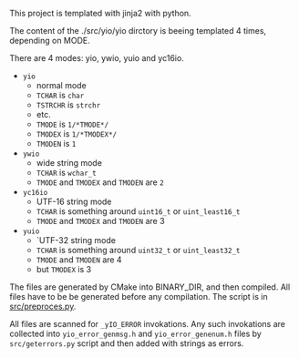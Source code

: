 This project is templated with jinja2 with python.

The content of the ./src/yio/yio dirctory is beeing templated 4 times, depending on MODE.

There are 4 modes: yio, ywio, yuio and yc16io.

- `yio`
  - normal mode
  - `TCHAR` is `char`
  - `TSTRCHR` is `strchr`
  - etc.
  - `TMODE` is `1/*TMODE*/`
  - `TMODEX` is `1/*TMODEX*/`
  - `TMODEN` is `1`
- `ywio`
  - wide string mode
  - `TCHAR` is `wchar_t`
  - `TMODE` and `TMODEX` and `TMODEN` are `2`
- `yc16io` 
  - UTF-16 string mode
  - `TCHAR` is something around `uint16_t` or `uint_least16_t`
  - `TMODE` and `TMODEX` and `TMODEN` are 3
- `yuio`
  - `UTF-32 string mode
  - `TCHAR` is something around `uint32_t` or `uint_least32_t`
  - `TMODE` and `TMODEN` are 4
  - but `TMODEX` is 3

The files are generated by CMake into BINARY_DIR, and then compiled. All files have to be be generated
before any compilation. The script is in [src/preproces.py](src/preprocess.py).

All files are scanned for `_yIO_ERROR` invokations. Any such invokations are collected into
`yio_error_genmsg.h` and `yio_error_genenum.h` files by `src/geterrors.py` script and then added
with strings as errors.


